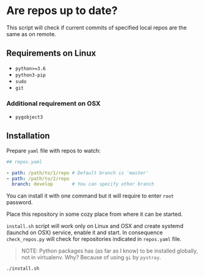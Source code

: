 # Are repos up to date?

This script will check if current commits of specified local repos are the same as on remote.

## Requirements on Linux

- `python>=3.6`
- `python3-pip`
- `sudo`
- `git`

### Additional requirement on OSX

- `pygobject3`

## Installation

Prepare `yaml` file with repos to watch:

```yaml
## repos.yaml

- path: /path/to/1/repo # Default branch is 'master'
- path: /path/to/2/repo
  branch: develop       # You can specify other branch
```

You can install it with one command but it will require to enter `root` password.

Place this repository in some cozy place from where it can be started.

`install.sh` script will work only on Linux and OSX and create systemd (launchd on OSX) service, enable it and start.
In consequence `check_repos.py` will check for repositories indicated in `repos.yaml` file.

> NOTE: Python packages has (as far as I know) to be installed globally, not in virtualenv.
> Why? Because of using `gi` by `pystray`.

```shell
./install.sh
```
